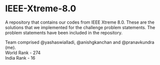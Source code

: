 IEEE-Xtreme-8.0
===============

A repository that contains our codes from IEEE Xtreme 8.0. These are the solutions that we implemented for the challenge problem statements. The problem statements have been included in the repository.

Team comprised @yashaswialladi, @anishgkanchan and @pranavkundra (me).  
World Rank - 274  
India Rank - 16  
